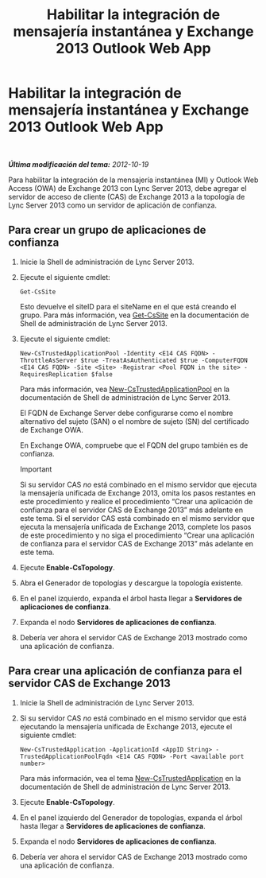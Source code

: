 ﻿---
title: Habilitar la integración de mensajería instantánea y Exchange 2013 Outlook Web App
TOCTitle: Habilitar la integración de mensajería instantánea y Exchange 2013 Outlook Web App
ms:assetid: 44d08cf0-b17d-46e1-a4f0-fcc2fe96a958
ms:mtpsurl: https://technet.microsoft.com/es-es/library/JJ204857(v=OCS.15)
ms:contentKeyID: 48275069
ms.date: 01/07/2017
mtps_version: v=OCS.15
ms.translationtype: HT
---

# Habilitar la integración de mensajería instantánea y Exchange 2013 Outlook Web App

 

_**Última modificación del tema:** 2012-10-19_

Para habilitar la integración de la mensajería instantánea (MI) y Outlook Web Access (OWA) de Exchange 2013 con Lync Server 2013, debe agregar el servidor de acceso de cliente (CAS) de Exchange 2013 a la topología de Lync Server 2013 como un servidor de aplicación de confianza.

## Para crear un grupo de aplicaciones de confianza

1.  Inicie la Shell de administración de Lync Server 2013.

2.  Ejecute el siguiente cmdlet:
    
        Get-CsSite
    
    Esto devuelve el siteID para el siteName en el que está creando el grupo. Para más información, vea [Get-CsSite](https://docs.microsoft.com/en-us/powershell/module/skype/Get-CsSite) en la documentación de Shell de administración de Lync Server 2013.

3.  Ejecute el siguiente cmdlet:
    
        New-CsTrustedApplicationPool -Identity <E14 CAS FQDN> -ThrottleAsServer $true -TreatAsAuthenticated $true -ComputerFQDN <E14 CAS FQDN> -Site <Site> -Registrar <Pool FQDN in the site> -RequiresReplication $false
    
    Para más información, vea [New-CsTrustedApplicationPool](https://docs.microsoft.com/en-us/powershell/module/skype/New-CsTrustedApplicationPool) en la documentación de Shell de administración de Lync Server 2013.
    
    El FQDN de Exchange Server debe configurarse como el nombre alternativo del sujeto (SAN) o el nombre de sujeto (SN) del certificado de Exchange OWA.
    
    En Exchange OWA, compruebe que el FQDN del grupo también es de confianza.
    
    > [!IMPORTANT]  
    > Si su servidor CAS <em>no</em> está combinado en el mismo servidor que ejecuta la mensajería unificada de Exchange 2013, omita los pasos restantes en este procedimiento y realice el procedimiento “Crear una aplicación de confianza para el servidor CAS de Exchange 2013” más adelante en este tema. Si el servidor CAS está combinado en el mismo servidor que ejecuta la mensajería unificada de Exchange 2013, complete los pasos de este procedimiento y no siga el procedimiento “Crear una aplicación de confianza para el servidor CAS de Exchange 2013” más adelante en este tema.
    


4.  Ejecute **Enable-CsTopology**.

5.  Abra el Generador de topologías y descargue la topología existente.

6.  En el panel izquierdo, expanda el árbol hasta llegar a **Servidores de aplicaciones de confianza**.

7.  Expanda el nodo **Servidores de aplicaciones de confianza**.

8.  Debería ver ahora el servidor CAS de Exchange 2013 mostrado como una aplicación de confianza.

## Para crear una aplicación de confianza para el servidor CAS de Exchange 2013

1.  Inicie la Shell de administración de Lync Server 2013.

2.  Si su servidor CAS *no* está combinado en el mismo servidor que está ejecutando la mensajería unificada de Exchange 2013, ejecute el siguiente cmdlet:
    
        New-CsTrustedApplication -ApplicationId <AppID String> -TrustedApplicationPoolFqdn <E14 CAS FQDN> -Port <available port number>
    
    Para más información, vea el tema [New-CsTrustedApplication](https://docs.microsoft.com/en-us/powershell/module/skype/New-CsTrustedApplication) en la documentación de Shell de administración de Lync Server 2013.

3.  Ejecute **Enable-CsTopology**.

4.  En el panel izquierdo del Generador de topologías, expanda el árbol hasta llegar a **Servidores de aplicaciones de confianza**.

5.  Expanda el nodo **Servidores de aplicaciones de confianza**.

6.  Debería ver ahora el servidor CAS de Exchange 2013 mostrado como una aplicación de confianza.

